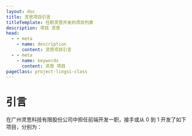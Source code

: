 ```yaml
---
layout: doc
title: 灵思项目引言
titleTemplate: 任职灵思开发的项目列表
description: 项目 灵思
head:
  - - meta
    - name: description
      content: 灵思项目引言
  - - meta
    - name: keywords
      content: 灵思 项目
pageClass: project-lingsi-class
---
```


# 引言

在广州灵思科技有限股份公司中担任前端开发一职，接手或从 0 到 1 开发了如下项目，分别为：

<blogLis :items="[
  {
    title: '音果云音',
    link: '/lingsi/music/',
    description: '企业用于上架音频与视频课程的软件，兼容多端，支持支付宝和内部货币支付。已上线，各端下载地址为：',
    subItems: [
      { title: '安卓-百度助手', link: 'https://mobile.baidu.com/item?pid=5000028289&source=appbaidu', pref: '安卓-百度助手：' },
      { title: 'h5 版', link: 'https://app.yinguokongjian.com/h5', pref: 'h5 版：' },
      { title: 'IOS AppStore', link: 'https://apps.apple.com/cn/app/音果云音/id6445878897', pref: 'IOS AppStore：' },
    ]
  },
  {
    title: '职技网',
    link: '/lingsi/职技网/',
    description: '高校学生与招聘方对接的项目，关注公众号后可以选择岗位投递简历。已上线，通过关注公众号打开，地址为：',
    subItems: [
      { title: '职技网', link: 'http://www.zhijijob.com/client/#/' },
    ]
  },
  {
    title: '视频分销',
    link: '/lingsi/sale/',
    description: '用户可以赚取佣金、拉取新用户的软件，兼容多端。已上线，关注公众号抓猫电商打开，小程序项目',
  },
  {
    title: '华润水泥',
    link: '/lingsi/水泥/',
    description: '内部使用的后台管理项目',
  },
  {
    title: 'CRM',
    link: '/lingsi/crm/',
    description: '内部使用的小程序项目',
  }
]" />
